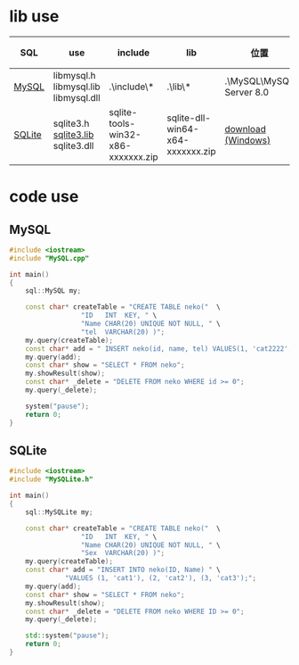 # lib use
|SQL|use|include|lib|位置|環境設定|
|-|-|-|-|-|-|
|[MySQL](./MySQL.cpp)|libmysql.h<br>libmysql.lib<br>libmysql.dll|.\include\\*|.\lib\\*|.\MySQL\MySQL Server 8.0|[Visual Studio 2019](./mysqlSet.md)|
|[SQLite](./MySQLite.cpp)|sqlite3.h<br>[sqlite3.lib](.)<br>sqlite3.dll|sqlite-tools-win32-x86-xxxxxxx.zip|sqlite-dll-win64-x64-xxxxxxx.zip|[download (Windows)](https://sqlite.org/download.html)|同上|


# code use
## MySQL
```cpp
#include <iostream>
#include "MySQL.cpp"

int main()
{
	sql::MySQL my;

	const char* createTable = "CREATE TABLE neko("	\
				  "ID	INT  KEY, "	\
				  "Name	CHAR(20) UNIQUE NOT NULL, "	\
				  "tel	VARCHAR(20) )";
	my.query(createTable);
	const char* add = " INSERT neko(id, name, tel) VALUES(1, 'cat2222', '0800')  ";
	my.query(add);
	const char* show = "SELECT * FROM neko";
	my.showResult(show);
	const char* _delete = "DELETE FROM neko WHERE id >= 0";
	my.query(_delete);

	system("pause");
	return 0;
}
```
## SQLite
```cpp
#include <iostream>
#include "MySQLite.h"

int main()
{
	sql::MySQLite my;

	const char* createTable = "CREATE TABLE neko("	\
				  "ID	INT  KEY, "	\
				  "Name	CHAR(20) UNIQUE NOT NULL, "	\
				  "Sex	VARCHAR(20) )";
	my.query(createTable);
	const char* add = "INSERT INTO neko(ID, Name) "	\
			  "VALUES (1, 'cat1'), (2, 'cat2'), (3, 'cat3');";
	my.query(add);
	const char* show = "SELECT * FROM neko";
	my.showResult(show);
	const char* _delete = "DELETE FROM neko WHERE ID >= 0";
	my.query(_delete);

	std::system("pause");
	return 0;
}
```
